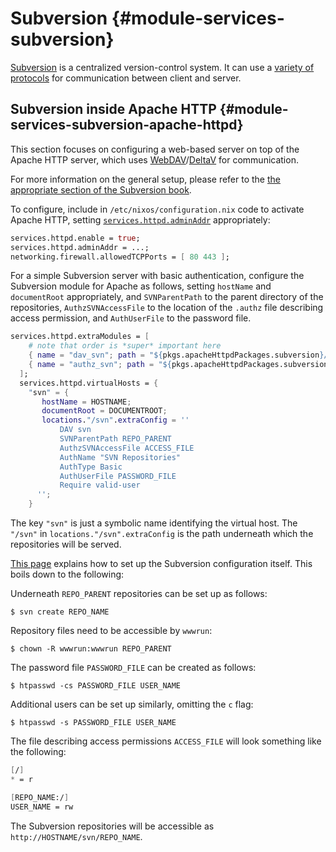 # Subversion {#module-services-subversion}

[Subversion](https://subversion.apache.org/) is a centralized
version-control system. It can use a [variety of
protocols](http://svnbook.red-bean.com/en/1.7/svn-book.html#svn.serverconfig.choosing)
for communication between client and server.

## Subversion inside Apache HTTP {#module-services-subversion-apache-httpd}

This section focuses on configuring a web-based server on top of the
Apache HTTP server, which uses
[WebDAV](http://www.webdav.org/)/[DeltaV](http://www.webdav.org/deltav/WWW10/deltav-intro.htm)
for communication.

For more information on the general setup, please refer to the [the
appropriate section of the Subversion
book](http://svnbook.red-bean.com/en/1.7/svn-book.html#svn.serverconfig.httpd).

To configure, include in `/etc/nixos/configuration.nix` code to activate
Apache HTTP, setting [`services.httpd.adminAddr`](options.html#opt-services.httpd.adminAddr)
appropriately:

```nix
services.httpd.enable = true;
services.httpd.adminAddr = ...;
networking.firewall.allowedTCPPorts = [ 80 443 ];
```

For a simple Subversion server with basic authentication, configure the
Subversion module for Apache as follows, setting `hostName` and
`documentRoot` appropriately, and `SVNParentPath` to the parent
directory of the repositories, `AuthzSVNAccessFile` to the location of
the `.authz` file describing access permission, and `AuthUserFile` to
the password file.

```nix
services.httpd.extraModules = [
    # note that order is *super* important here
    { name = "dav_svn"; path = "${pkgs.apacheHttpdPackages.subversion}/modules/mod_dav_svn.so"; }
    { name = "authz_svn"; path = "${pkgs.apacheHttpdPackages.subversion}/modules/mod_authz_svn.so"; }
  ];
  services.httpd.virtualHosts = {
    "svn" = {
       hostName = HOSTNAME;
       documentRoot = DOCUMENTROOT;
       locations."/svn".extraConfig = ''
           DAV svn
           SVNParentPath REPO_PARENT
           AuthzSVNAccessFile ACCESS_FILE
           AuthName "SVN Repositories"
           AuthType Basic
           AuthUserFile PASSWORD_FILE
           Require valid-user
      '';
    }
```

The key `"svn"` is just a symbolic name identifying the virtual host.
The `"/svn"` in `locations."/svn".extraConfig` is the path underneath
which the repositories will be served.

[This page](https://wiki.archlinux.org/index.php/Subversion) explains
how to set up the Subversion configuration itself. This boils down to
the following:

Underneath `REPO_PARENT` repositories can be set up as follows:

```ShellSession
$ svn create REPO_NAME
```

Repository files need to be accessible by `wwwrun`:

```ShellSession
$ chown -R wwwrun:wwwrun REPO_PARENT
```

The password file `PASSWORD_FILE` can be created as follows:

```ShellSession
$ htpasswd -cs PASSWORD_FILE USER_NAME
```

Additional users can be set up similarly, omitting the `c` flag:

```ShellSession
$ htpasswd -s PASSWORD_FILE USER_NAME
```

The file describing access permissions `ACCESS_FILE` will look something
like the following:

```nix
[/]
* = r

[REPO_NAME:/]
USER_NAME = rw
```

The Subversion repositories will be accessible as
`http://HOSTNAME/svn/REPO_NAME`.
